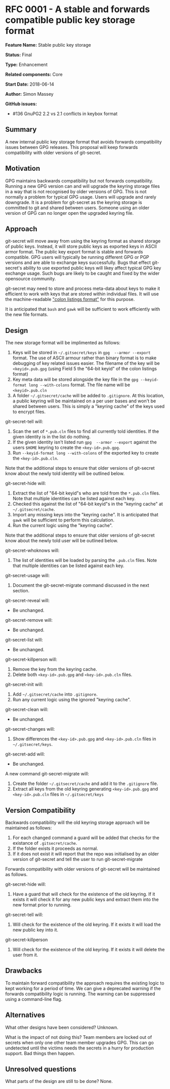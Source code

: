 # RFC 0001 - A stable and forwards compatible public key storage format

**Feature Name:** Stable public key storage

**Status:** Final

**Type:** Enhancement

**Related components:** Core

**Start Date:** 2018-06-14

**Author:** Simon Massey

**GitHub issues:** 

* #136 GnuPG2 2.2 vs 2.1 conflicts in keybox format

## Summary

A new internal public key storage format that avoids forwards compatibility issues between GPG releases. This proposal will keep forwards compatibility with older versions of git-secret. 

## Motivation

GPG maintains backwards compatibility but not forwards compatibility. Running a new GPG version can and will upgrade the keyring storage files in a way that is not recognised by older versions of GPG. This is not normally a problem for typical GPG usage. Users will upgrade and rarely downgrade. It is a problem for git-secret as the keyring storage is committed to git and shared between users. Someone using an older version of GPG can no longer open the upgraded keyring file. 

## Approach

git-secret will move away from using the keyring format as shared storage of public keys. Instead, it will store public keys as exported keys in ASCII armor format. The public key export format is stable and forwards compatible. GPG users will typically be running different GPG or PGP versions and are able to exchange keys successfully. Bugs that effect git-secret's ability to use  exported public keys will likey affect typical GPG key exchange usage. Such bugs are likely to be caught and fixed by the wider opensource community. 

git-secret may need to store and process meta-data about keys to make it efficient to work with keys that are stored within individual files. It will use the machine-readable ["colon listings format"](https://git.gnupg.org/cgi-bin/gitweb.cgi?p=gnupg.git;a=blob_plain;f=doc/DETAILS) for this purpose. 

It is anticipated that `bash` and `gawk` will be sufficient to work efficiently with the new file formats. 

## Design

The new storage format will be implimented as follows: 

1. Keys will be stored in `~/.gitsecret/keys` in `gpg  --armor --export` format. The use of ASCII armour rather than binary format is to make debugging of key related issues easier. The filename of the key will be `<keyid>.pub.gpg` (using Field 5 the "64-bit keyid" of the colon listings format)
1. Key meta data will be stored alongside the key file in the `gpg --keyid-format long --with-colons` format. The file name will be `<keyid>.pub.cln`
1. A folder `~/.gitsecret/cache` will be added to `.gitignore`. At this location, a public keyring will be maintained on a per user bases and won't be shared between users. This is simply a "keyring cache" of the keys used to encrypt files. 

git-secret-tell will: 

1. Scan the set of `*.pub.cln` files to find all currently told identities. If the given identity is in the list do nothing. 
1. If the given identity isn't listed run `gpg  --armor --export` against the users `$HOME` keyring to create the  `<key-id>.pub.gpg`. 
1. Run `--keyid-format long --with-colons` of the exported key to create the `<key-id>.pub.cln`. 

Note that the additional steps to ensure that older versions of git-secret know about the newly told identity will be outlined below. 

git-secret-hide will: 

1. Extract the list of "64-bit keyid"s who are told from the `*.pub.cln` files. Note that multiple identities can be listed against each key. 
1. Checked this against the list of "64-bit keyid"s in the "keyring cache" at `~/.gitsecret/cache`. 
1. Import any missing keys into the "keyring cache". It is anticipated that `gawk` will be sufficient to perform this calculation. 
1. Run the current logic using the "keyring cache". 

Note that the additional steps to ensure that older versions of git-secret know about the newly told user will be outlined below. 

git-secret-whoknows will:

1. The list of identities will be loaded by parsing the `.pub.cln` files. Note that multiple identities can be listed against each key. 

git-secret-usage will:

1. Document the git-secret-migrate command discussed in the next section. 

git-secret-reveal will:

* Be unchanged.  

git-secret-remove will:

* Be unchanged. 

git-secret-list will:

* Be unchanged. 

git-secret-killperson will:

1. Remove the key from the keyring cache.
1. Delete both `<key-id>.pub.gpg` and `<key-id>.pub.cln` files.

git-secret-init will:

1. Add `~/.gitsecret/cache` into `.gitignore`.
1. Run any current logic using the ignored "keyring cache".

git-secret-clean will:

* Be unchanged. 

git-secret-changes will:

1. Show differences the `<key-id>.pub.gpg` and `<key-id>.pub.cln` files in `~/.gitsecret/keys`.

git-secret-add will:

* Be unchanged. 

A new command git-secret-migrate will:

1. Create the folder `~/.gitsecret/cache` and add it to the `.gitignore` file. 
1. Extract all keys from the old keyring generating `<key-id>.pub.gpg` and `<key-id>.pub.cln` files in `~/.gitsecret/keys`

## Version Compatibility

Backwards compatibility will the old keyring storage approach will be maintained as follows:

1. For each changed command a guard will be added that checks for the existance of `.gitsecret/cache`.
1. If the folder exists it proceeds as normal.
1. If it does not exist it will report that the repo was initialised by an older version of git-secret and tell the user to run git-secret-migrate

Forwards compatibility with older versions of git-secret will be maintained as follows. 

git-secret-hide will:

1. Have a guard that will check for the existence of the old keyring. If it exists it will check it for any new public keys and extract them into the new format prior to running. 

git-secret-tell will:

1. Will check for the existence of the old keyring. If it exists it will load the new public key into it. 

git-secret-killperson

1. Will check for the existence of the old keyring. If it exists it will delete the user from it. 


## Drawbacks

To maintain forward compatibility the approach requires the existing logic to kept working for a period of time. We can give a deprecated warning if the forwards compatibility logic is running. The warning can be suppressed using a command-line flag. 

## Alternatives

What other designs have been considered? Unknown. 

What is the impact of not doing this? Team members are locked out of secrets when only one other team member upgrades GPG. This can go undetected until the victims needs the secrets in a hurry for production support. Bad things then happen. 

## Unresolved questions

What parts of the design are still to be done? None. 
